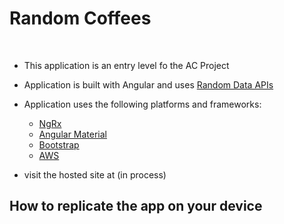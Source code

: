 # Random Coffees 
​
- This application is an entry level fo the AC Project 
- Application is built with Angular and uses [Random Data APIs](https://random-data-api.com)
- Application uses the following platforms and frameworks: 
    - [NgRx](https://ngrx.io/) 
    - [Angular Material](https://material.angular.io/)
    - [Bootstrap](https://getbootstrap.com/) 
    - [AWS](https://aws.amazon.com/)

- visit the hosted site at (in process)

## How to replicate the app on your device 








